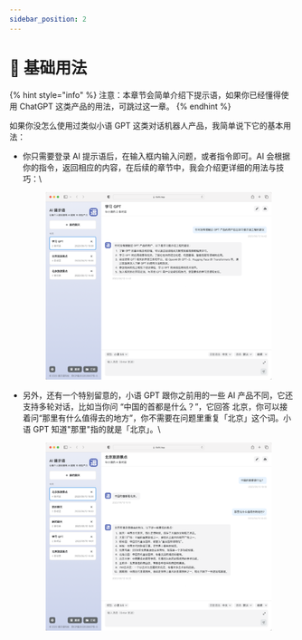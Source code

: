 ```yaml
---
sidebar_position: 2
---
```


# 🔰 基础用法

{% hint style="info" %}
注意：本章节会简单介绍下提示语，如果你已经懂得使用 ChatGPT 这类产品的用法，可跳过这一章。
{% endhint %}

如果你没怎么使用过类似小语 GPT 这类对话机器人产品，我简单说下它的基本用法：

*   你只需要登录 AI 提示语后，在输入框内输入问题，或者指令即可。AI 会根据你的指令，返回相应的内容，在后续的章节中，我会介绍更详细的用法与技巧：\


    <figure><img src="../.gitbook/assets/image (19).png" alt=""><figcaption></figcaption></figure>
*   另外，还有一个特别留意的，小语 GPT 跟你之前用的一些 AI 产品不同，它还支持多轮对话，比如当你问 “中国的首都是什么？”，它回答 北京，你可以接着问“那里有什么值得去的地方”，你不需要在问题里重复「北京」这个词。小语 GPT 知道"那里"指的就是「北京」。\


    <figure><img src="../.gitbook/assets/image (29).png" alt=""><figcaption></figcaption></figure>
